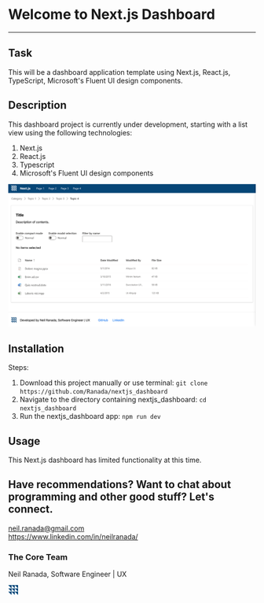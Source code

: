 # Welcome to Next.js Dashboard
***

## Task
This will be a dashboard application template using Next.js, React.js, TypeScript, Microsoft's Fluent UI design components.

## Description
This dashboard project is currently under development, starting with a list view using the following technologies:
1. Next.js
2. React.js
3. Typescript
4. Microsoft's Fluent UI design components

<img src="./public/images/nextjs_dashboard.png" >

## Installation
Steps:
1. Download this project manually or use terminal: `git clone https://github.com/Ranada/nextjs_dashboard`
2. Navigate to the directory containing nextjs_dashboard: `cd nextjs_dashboard`
3. Run the nextjs_dashboard app: `npm run dev`

## Usage
This Next.js dashboard has limited functionality at this time.

## Have recommendations? Want to chat about programming and other good stuff? Let's connect.
neil.ranada@gmail.com </br>
https://www.linkedin.com/in/neilranada/

### The Core Team
Neil Ranada, Software Engineer | UX

<span><img alt='Yoko Digital Logo' src='./public/images/logo-blue.svg' width='20px'></span>
